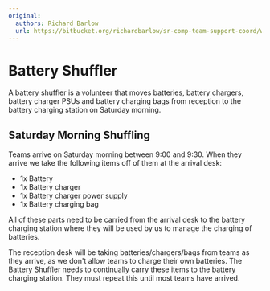 ```yaml
---
original:
  authors: Richard Barlow
  url: https://bitbucket.org/richardbarlow/sr-comp-team-support-coord/wiki/Battery_Shuffler
---
```

# Battery Shuffler

A battery shuffler is a volunteer that moves batteries, battery chargers, battery charger PSUs and battery charging bags from reception to the battery charging station on Saturday morning.

## Saturday Morning Shuffling

Teams arrive on Saturday morning between 9:00 and 9:30. When they arrive we take the following items off of them at the arrival desk:

* 1x Battery
* 1x Battery charger
* 1x Battery charger power supply
* 1x Battery charging bag

All of these parts need to be carried from the arrival desk to the battery charging station where they will be used by us to manage the charging of batteries.

The reception desk will be taking batteries/chargers/bags from teams as they arrive, as we don't allow teams to charge their own batteries. The Battery Shuffler needs to continually carry these items to the battery charging station. They must repeat this until most teams have arrived.
